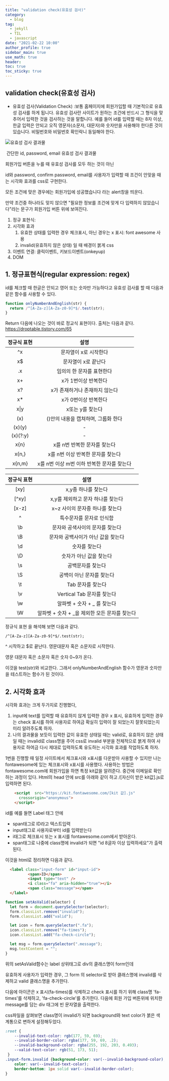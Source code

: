 ```yaml
---
title: "validation check(유효성 검사)"
category:
  - blog
tag:
  - jekyll
  - TIL
  - javascript
date: "2021-02-22 10:00"
author_profile: true
sidebar_main: true
use_math: true
header:
toc: true  
toc_sticky: true 
---
```


## validation check(유효성 검사)



* 유효성 검사(Validation Check) :보통 홈페이지에 회원가입할 때 기본적으로 유효성 검사를 하게 됩니다. 유효성 검사란 사이트가 원하는 조건에 반드시 그 형식을 맞추어서 입력한 것을 검사하는 것을 말합니다. 예를 들어 id를 입력할 때는 8자 이상, 한글 입력은 안되고 오직 영문자(소문자, 대문자)와 숫자만을 사용해야 한다른 것이 있습니다. 비밀번호와 비밀번호 확인락니 동일해야 한다. 



![유효성 검사 결과물](/Users/mac/Desktop/blog/JinHyungBAE.github.io/assets/gif/validationCheckj(simple).gif)                 

​                          간단한 id, password, email 유효성 검사 결과물

회원가입 버튼을 누를 때 유효성 검사를 모두 하는 것이 아닌

id와 password, confirm password, email를 사용자가 입력할 때 조건이 안맞을 때는 시각화 효과를 css로 구현한다. 

모든 조건에 맞은 경우에는 회원가입에 성공했습니다 라는 alert창을 띄운다. 

만약 조건중 하나라도 맞지 않으면 "필요한 정보를 조건에 맞게 다 입력하지 않았습니다"라는 문구가 회원가입 버튼 위에 보여진다. 

1. 정규 표현식: 
2. 시각화 효과
   1. 유효한 상태를 입력한 경우 체크표시, 아닌 경우는 x 표시: font awesome 사용
   2. invalid(유효하지 않은 상태) 일 때 배경이 붉게 css
3. 이벤트 연결: 클릭이벤트, 키보드이벤트(onkeyup)
4. DOM

## 1. 정규표현식(regular expression: regex)

id를 체크할 때 한글은 안되고 영어 또는 숫자만 가능하다고 유효성 검사를 할 때 다음과 같은 함수를 사용할 수 있다. 

```js
function onlyNumberAndEnglish(str) {
  return /^[A-Za-z][A-Za-z0-9]*$/.test(str);
}
```

Return 다음에 나오는 것이 바로 정교식 표현이다. 출처는 다음과 같다. https://droptable.tistory.com/65



| 정규식 표현 |                    설명                    |
| :---------: | :----------------------------------------: |
|     ^x      |           문자열이 x로 시작한다            |
|     x$      |            문자열이 x로 끝난다             |
|     .x      |         임의의 한 문자를 표현한다          |
|     x+      |            x가 1번이상 반복한다            |
|     x?      |       x가 존재하거나 존재하지 않는다       |
|     x*      |            x가 0번이상 반복한다            |
|    x\|y     |              x또는 y를 찾는다              |
|     (x)     |    ()안의 내용을 캡쳐하며, 그룹화 한다     |
|   (x)(y)    |                     -                      |
|  (x)(?:y)   |                     -                      |
|    x{n}     |        x를 n번 반복한 문자를 찾는다        |
|    x{n,}    |     x를 n번 이상 반복한 문자를 찾는다      |
|   x{n,m}    | x를 n번 이상 m번 이하 반복한 문자를 찾는다 |

| 정규식 표현 |                     설명                      |
| :---------: | :-------------------------------------------: |
|    [xy]     |              x,y중 하나를 찾는다              |
|    [^xy]    |       x,y를 제외하고 문자 하나를 찾는다       |
|    [x-z]    |        x~z 사이의 문자중 하나를 찾는다        |
|     \^      |           특수문자를 문자로 인식함            |
|     \b      |        문자와 공색사이의 문자를 찾는다        |
|     \B      |      문자와 공백사이가 아닌 값을 찾는다       |
|     \d      |                 숫자를 찾는다                 |
|     \D      |            숫자가 아닌 값을 찾는다            |
|     \s      |               공백문자를 찾는다               |
|     \S      |           공백이 아닌 문자를 찾는다           |
|     \t      |               Tab 문자를 찾는다               |
|     \v      |          Vertical Tab 문자를 찾는다           |
|     \w      |          알파벳 + 숫자 + _ 를 찾는다          |
|     \W      | 알파벳 + 숫자 + _을 제외한 모든 문자를 찾는다 |

정규식 표현  을 해석해 보면 다음과 같다. 

``` /^[A-Za-z][A-Za-z0-9]*$/.test(str); ```



^ 시작하고 $로 끝난다. 영문대문자 혹은 소문자로 시작한다. 

영문 대문자 혹은 소문자 혹은 숫자 0~9가 온다. 

이것을 test(str)와 비교한다. 그래서 onlyNumberAndEnglish 함수가 영문과 숫자만을 테스트하는 함수가 된 것이다. 

## 2. 시각화 효과

시각화 효과는 크게 두가지로 진행했다, 

1.  input에 text를 입력할 때 유효하지 않게 입력한 경우 x 표시, 유효하게 입력한 경우는 check 표시를 하여 사용자로 하여금 확실히 입력이 잘 되었는지 잘못되었는지 미리 알려주도록 하자. 
2. 나의 결과물을 보듯이 입력한 값이 유효한 상태일 때는 valid로, 유효하지 않은 상태일 때는 invalid로 class명을 주어 css로  invalid 부분을 전체적으로 붉게 하여 사용자로 하여금 다시 제대로 입력하도록 유도하는 시각화 효과를 작업하도록 하자. 

1번을 진행할 때 일정 사이트에서 체크표시와 x표시를 다운받아 사용할 수 있지만 나는 fontawesome에 있는 체크표시와 x표시를 사용했다. 사용하는 방법은 fontawesome.com에 회원가입을 하면 특정 kit값을 알려준다. 중간에 이메일로 확인하는 과정이 있다. Html의 head 안에 src를 아래와 같이 하고 /[자신이 받은 kit값].js로 입력하면 된다. 

```html 
    <script  src="https://kit.fontawesome.com/[kit 값].js"
      crossorigin="anonymous">
    </script>
```

id를 예를 들면 Label 태그 안에 

* span태그로 ID라고 텍스트입력
* input태그로 사용자로부터 id를 입력받는다
* i태그로 체크표시 또는 x 표시를 fontawesome.com에서 받아온다.
* span태그로 나중에 class명에 invalid가 되면 "id 8글자 이상 입력하세요"가 출력된다. 

이것을 html로 정리하면 다음과 같다. 

```html
  <label class="input-form" id="input-id">
          <span>ID</span>
          <input type="text" />
          <i class="fa" aria-hidden="true"></i>
          <span class="message"></span>
  </label>
```

```javascript
function setAsValid(selector) {
  let form = document.querySelector(selector);
  form.classList.remove("invalid");
  form.classList.add("valid");

  let icon = form.querySelector(".fa");
  icon.classList.remove("fa-times");
  icon.classList.add("fa-check-circle");

  let msg = form.querySelector(".message");
  msg.textContent = "";
}
```

위의 setAsValid함수는 label 상위태그로 div의 클래스명이 form인데

유효하게 사용자가 입력한 경우, 그 form 의 selector로 받아 클래스명에 invalid를 삭제하고 valid 클래스명을 추가한다. 

다음에 아이콘은 x 표시(fa-times)를 삭제하고 check 표시를 하기 위해 class명 'fa-times'를 삭제하고, 'fa-check-circle'를 추가한다. 다음에 회원 가입 버튼위에 위치한 message를 담는 div 태그에 빈 문자열을 출력한다. 

css파일을 살펴보면 class명이 invalid가 되면 background와 text color가 붉은 색 계통으로 변하게 설정해두었다. 

```css 
:root {
    --invalid-text-color: rgb(177, 59, 69);
    --invalid-border-color: rgba(177, 59, 69, .2);
    --invalid-background-color: rgba(255, 192, 203, 0.493);
    --valid-text-color: rgb(51, 173, 51);
 }  
.input-form.invalid {background-color: var(--invalid-background-color);
​    color: var(--invalid-text-color);
​    border-bottom: 1px solid var(--invalid-border-color);
}
```

  



